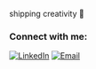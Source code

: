 shipping creativity 🍊


### Connect with me:

[![LinkedIn](https://img.shields.io/badge/LinkedIn-0077B5?style=for-the-badge&logo=linkedin&logoColor=white)](https://linkedin.com/in/unnxt30)
[![Email](https://img.shields.io/badge/Email-D14836?style=for-the-badge&logo=gmail&logoColor=white)](mailto:officialunnat30@gmail.com)

